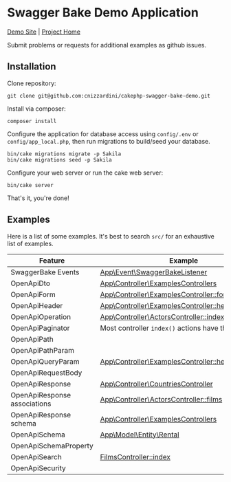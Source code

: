 # Swagger Bake Demo Application

[Demo Site](http://cakephpswaggerbake.cnizz.com/) |
[Project Home](https://github.com/cnizzardini/cakephp-swagger-bake)

Submit problems or requests for additional examples as github issues.

## Installation

Clone repository:

```console
git clone git@github.com:cnizzardini/cakephp-swagger-bake-demo.git
```

Install via composer:

```console
composer install
```

Configure the application for database access using `config/.env` or `config/app_local.php`, then run
migrations to build/seed your database.

```console
bin/cake migrations migrate -p Sakila
bin/cake migrations seed -p Sakila
```

Configure your web server or run the cake web server:

```console
bin/cake server
```

That's it, you're done!

## Examples

Here is a list of some examples. It's best to search `src/` for an exhaustive list of examples.

| Feature                      | Example                                                                                   |
|------------------------------|-------------------------------------------------------------------------------------------|
| SwaggerBake Events           | [App\Event\SwaggerBakeListener](src/Event/SwaggerBakeListener.php)                        |
| OpenApiDto                   | [App\Controller\ExamplesControllers](src/Controller/ExamplesController.php)               |
| OpenApiForm                  | [App\Controller\ExamplesController::formExample](src/Controller/ExamplesControllers.php)  |
| OpenApiHeader                | [App\Controller\ExamplesController::headerExample](src/Controller/ExamplesController.php) |
| OpenApiOperation             | [App\Controller\ActorsController::index](src/Controller/ActorsController.php)             |
| OpenApiPaginator             | Most controller `index()` actions have this defined                                       |
| OpenApiPath                  |                                                                                           |
| OpenApiPathParam             |                                                                                           |
| OpenApiQueryParam            | [App\Controller\ExamplesController::headerExample](src/Controller/ExamplesController.php) |
| OpenApiRequestBody           |                                                                                           |
| OpenApiResponse              | [App\Controller\CountriesController](src/Controller/CountriesController.php)              |
| OpenApiResponse associations | [App\Controller\ActorsController::films](src/Controller/ActorsController.php)             |
| OpenApiResponse schema       | [App\Controller\ExamplesControllers](src/Controller/ExamplesController.php)               |
| OpenApiSchema                | [App\Model\Entity\Rental](src/Model/Entity.php)                                           |
| OpenApiSchemaProperty        |                                                                                           |
| OpenApiSearch                | [FilmsController::index](src/Controller/FilmsController)                                  |
| OpenApiSecurity              |                                                                                           |
